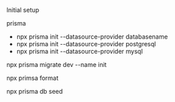 Initial setup

prisma

<!-- Initial setup -->

- npx prisma init --datasource-provider databasename
- npx prisma init --datasource-provider postgresql
- npx prisma init --datasource-provider mysql

<!-- Whenever you do changes to prisma -->
<!-- ! Dev only -->

npx prisma migrate dev --name init

<!-- To format prisma file -->

npx primsa format

<!-- To add some test data -->

<!-- Deletes previous posts and users -->

npx prisma db seed
